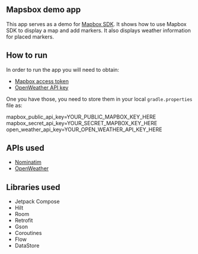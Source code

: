 ## Mapsbox demo app

This app serves as a demo for [Mapbox SDK](https://docs.mapbox.com/android/maps/guides/). It shows how to use Mapbox SDK to display a map and add markers. It also displays weather information for placed markers. 

## How to run

In order to run the app you will need to obtain:
- [Mapbox access token](https://docs.mapbox.com/android/maps/guides/install/#configure-credentials)
- [OpenWeather API key](https://openweathermap.org/appid)

One you have those, you need to store them in your local `gradle.properties` file as:

mapbox_public_api_key=YOUR_PUBLIC_MAPBOX_KEY_HERE
mapbox_secret_api_key=YOUR_SECRET_MAPBOX_KEY_HERE
open_weather_api_key=YOUR_OPEN_WEATHER_API_KEY_HERE

## APIs used

- [Nominatim](https://nominatim.org/release-docs/latest/api/Reverse/)
- [OpenWeather](https://openweathermap.org/appid)

## Libraries used

- Jetpack Compose
- Hilt
- Room
- Retrofit
- Gson
- Coroutines
- Flow
- DataStore
